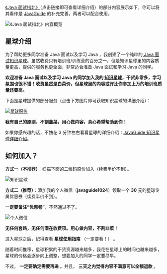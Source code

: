 [《Java 面试指北》](https://javaguide.cn/zhuanlan/java-mian-shi-zhi-bei.html)（点击链接即可查看详细介绍）的部分内容展示如下，你可以将其看作是 [JavaGuide](https://javaguide.cn/#/) 的补充完善，两者可以配合使用。

![《Java 面试指北》内容概览](https://oss.javaguide.cn/xingqiu/image-20220304102536445.png)

## 星球介绍

为了帮助更多同学准备 Java 面试以及学习 Java ，我创建了一个纯粹的[ Java 面试知识星球](https://javaguide.cn/about-the-author/zhishixingqiu-two-years.html)。虽然收费只有培训班/训练营的百分之一，但是知识星球里的内容质量更高，提供的服务也更全面，非常适合准备 Java 面试和学习 Java 的同学。

**欢迎准备 Java 面试以及学习 Java 的同学加入我的 [知识星球](https://javaguide.cn/about-the-author/zhishixingqiu-two-years.html)，干货非常多，学习氛围也很不错！收费虽然是白菜价，但星球里的内容或许比你参加上万的培训班质量还要高。**

下面是星球提供的部分服务（点击下方图片即可获取知识星球的详细介绍）：

[![星球服务](https://oss.javaguide.cn/xingqiu/xingqiufuwu.png)](../about-the-author/zhishixingqiu-two-years.md)

**我有自己的原则，不割韭菜，用心做内容，真心希望帮助到你！**

如果你感兴趣的话，不妨花 3 分钟左右看看星球的详细介绍：[JavaGuide 知识星球详细介绍](https://javaguide.cn/about-the-author/zhishixingqiu-two-years.html)。

## 如何加入？

**方式一（不推荐）**：扫描下面的二维码原价加入（续费半价不到）。

![知识星球](https://oss.javaguide.cn/xingqiu/image-20220311203414600.png)

**方式二（推荐）**：添加我的个人微信（**javaguide1024**）领取一个 **30** 元的星球专属优惠券（续费半价不到）。

**一定要备注“优惠卷”**，不然通过不了。

![个人微信](https://oss.javaguide.cn/xingqiu/weixin-guidege666.jpeg)

**无任何套路，无任何潜在收费项。用心做内容，不割韭菜！**

进入星球之后，记得查看 **[星球使用指南](https://t.zsxq.com/0d18KSarv)** （一定要看！） 。

随着时间推移，星球积累的干货资源越来越多，我花在星球上的时间也越来越多，星球的价格会逐步向上调整，想要加入的同学一定要尽早。

不过， **一定要确定需要再进** 。并且， **三天之内觉得内容不满意可以全额退款** 。
